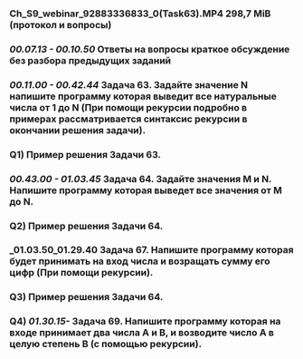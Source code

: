 ### __Ch_S9_webinar_92883336833_0(Task63).MP4 298,7 MiB (протокол и вопросы)__  
### _00.07.13 - 00.10.50_ Ответы на вопросы краткое обсуждение без разбора предыдущих заданий  
### _00.11.00 - 00.42.44_ __Задача 63.__  Задайте значение N напишите программу которая выведит все натуральные числа от 1 до N (При помощи рекурсии подробно в примерах рассматривается синтаксис рекурсии в окончании решения задачи).  
### Q1) Пример решения Задачи 63.
### _00.43.00 - 01.03.45_ __Задача 64.__ Задайте значения М и N. Напишите программу которая выведет все значения от М до N.
### Q2) Пример решения Задачи 64.

### _01.03.50_01.29.40 __Задача 67.__ Напишите программу которая будет принимать на вход числа и возращать сумму его цифр (При помощи рекурсии).
### Q3) Пример решения Задачи 64.
### Q4) _01.30.15-_ __Задача 69.__ Напишите программу которая на входе принимает два числа А и В, и возводите число А в целую степень В (с помощью рекурсии).


